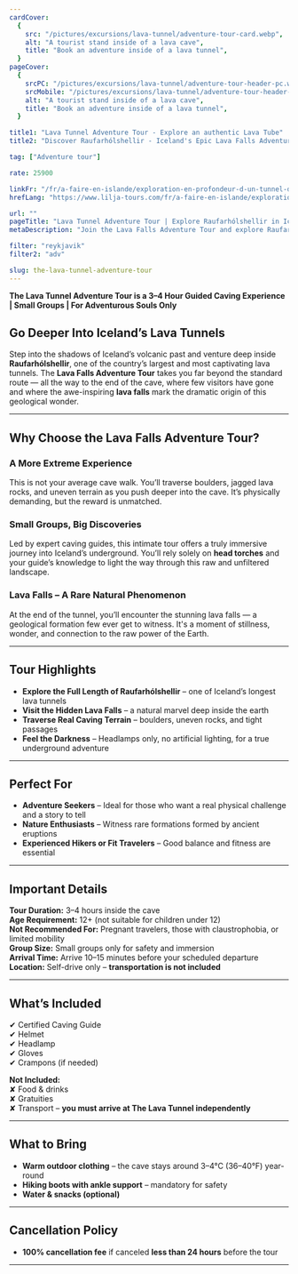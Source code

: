 ```yaml
---
cardCover:
  {
    src: "/pictures/excursions/lava-tunnel/adventure-tour-card.webp",
    alt: "A tourist stand inside of a lava cave",
    title: "Book an adventure inside of a lava tunnel",
  }
pageCover:
  {
    srcPC: "/pictures/excursions/lava-tunnel/adventure-tour-header-pc.webp",
    srcMobile: "/pictures/excursions/lava-tunnel/adventure-tour-header-mobile.webp",
    alt: "A tourist stand inside of a lava cave",
    title: "Book an adventure inside of a lava tunnel",
  }

title1: "Lava Tunnel Adventure Tour - Explore an authentic Lava Tube"
title2: "Discover Raufarhólshellir - Iceland's Epic Lava Falls Adventure"

tag: ["Adventure tour"]

rate: 25900

linkFr: "/fr/a-faire-en-islande/exploration-en-profondeur-d-un-tunnel-de-lave/"
hrefLang: "https://www.lilja-tours.com/fr/a-faire-en-islande/exploration-en-profondeur-d-un-tunnel-de-lave/"

url: ""
pageTitle: "Lava Tunnel Adventure Tour | Explore Raufarhólshellir in Iceland"
metaDescription: "Join the Lava Falls Adventure Tour and explore Raufarhólshellir, one of Iceland’s longest lava tunnels. Traverse rugged terrain, see rare lava falls, and experience true underground exploration. Book now!"

filter: "reykjavik"
filter2: "adv"

slug: the-lava-tunnel-adventure-tour
---
```


**The Lava Tunnel Adventure Tour is a 3–4 Hour Guided Caving Experience | Small Groups | For Adventurous Souls Only**

## **Go Deeper Into Iceland’s Lava Tunnels**

Step into the shadows of Iceland’s volcanic past and venture deep inside **Raufarhólshellir**, one of the country’s largest and most captivating lava tunnels. The **Lava Falls Adventure Tour** takes you far beyond the standard route — all the way to the end of the cave, where few visitors have gone and where the awe-inspiring **lava falls** mark the dramatic origin of this geological wonder.

---

## **Why Choose the Lava Falls Adventure Tour?**

### **A More Extreme Experience**

This is not your average cave walk. You’ll traverse boulders, jagged lava rocks, and uneven terrain as you push deeper into the cave. It’s physically demanding, but the reward is unmatched.

### **Small Groups, Big Discoveries**

Led by expert caving guides, this intimate tour offers a truly immersive journey into Iceland’s underground. You’ll rely solely on **head torches** and your guide’s knowledge to light the way through this raw and unfiltered landscape.

### **Lava Falls – A Rare Natural Phenomenon**

At the end of the tunnel, you’ll encounter the stunning lava falls — a geological formation few ever get to witness. It's a moment of stillness, wonder, and connection to the raw power of the Earth.

---

## **Tour Highlights**

- **Explore the Full Length of Raufarhólshellir** – one of Iceland’s longest lava tunnels
- **Visit the Hidden Lava Falls** – a natural marvel deep inside the earth
- **Traverse Real Caving Terrain** – boulders, uneven rocks, and tight passages
- **Feel the Darkness** – Headlamps only, no artificial lighting, for a true underground adventure

---

## **Perfect For**

- **Adventure Seekers** – Ideal for those who want a real physical challenge and a story to tell
- **Nature Enthusiasts** – Witness rare formations formed by ancient eruptions
- **Experienced Hikers or Fit Travelers** – Good balance and fitness are essential

---

## **Important Details**

**Tour Duration:** 3–4 hours inside the cave  
**Age Requirement:** 12+ (not suitable for children under 12)  
**Not Recommended For:** Pregnant travelers, those with claustrophobia, or limited mobility  
**Group Size:** Small groups only for safety and immersion  
**Arrival Time:** Arrive 10–15 minutes before your scheduled departure  
**Location:** Self-drive only – **transportation is not included**

---

## **What’s Included**

✔ Certified Caving Guide  
✔ Helmet  
✔ Headlamp  
✔ Gloves  
✔ Crampons (if needed)

**Not Included:**  
✘ Food & drinks  
✘ Gratuities  
✘ Transport – **you must arrive at The Lava Tunnel independently**

---

## **What to Bring**

- **Warm outdoor clothing** – the cave stays around 3–4°C (36–40°F) year-round
- **Hiking boots with ankle support** – mandatory for safety
- **Water & snacks (optional)**

---

## **Cancellation Policy**

- **100% cancellation fee** if canceled **less than 24 hours** before the tour

---

<script type="text/javascript" src="https://widgets.bokun.io/assets/javascripts/apps/build/BokunWidgetsLoader.js?bookingChannelUUID=97236c68-b945-4a96-8587-660bdc4c45fd" async></script>

<div class="bokunWidget" data-src="https://widgets.bokun.io/online-sales/97236c68-b945-4a96-8587-660bdc4c45fd/experience-calendar/10987"></div>
